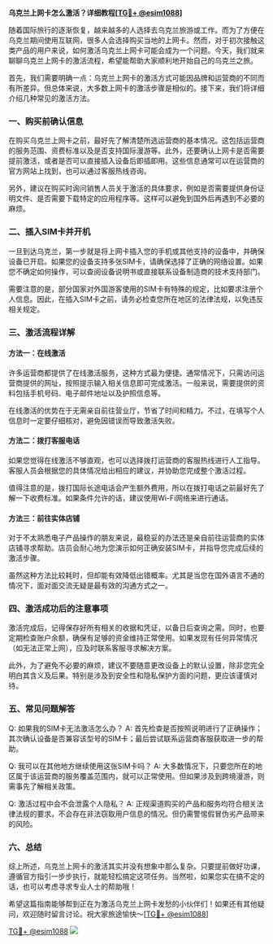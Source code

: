 **乌克兰上网卡怎么激活？详细教程[[TG💪+ @esim1088](https://t.me/s/esim1088)]**

随着国际旅行的逐渐恢复，越来越多的人选择去乌克兰旅游或工作。而为了方便在乌克兰期间使用互联网，很多人会选择购买当地的上网卡。然而，对于初次接触这类产品的用户来说，如何激活乌克兰上网卡可能会成为一个问题。今天，我们就来聊聊乌克兰上网卡的激活流程，希望能帮助大家顺利地开始自己的乌克兰之旅。

首先，我们需要明确一点：乌克兰上网卡的激活方式可能因品牌和运营商的不同而有所差异。但总体来说，大多数上网卡的激活步骤是相似的。接下来，我们将详细介绍几种常见的激活方法。

### 一、购买前确认信息

在购买乌克兰上网卡之前，最好先了解清楚所选运营商的基本情况。这包括运营商的服务范围、资费标准以及是否支持国际漫游等。此外，还要确认上网卡是否需要提前激活，或者是否可以直接插入设备后即插即用。这些信息通常可以在运营商的官方网站上找到，也可以通过客服热线咨询。

另外，建议在购买时询问销售人员关于激活的具体要求，例如是否需要提供身份证明文件、是否需要下载特定的应用程序等。这样可以避免到国外后再遇到不必要的麻烦。

### 二、插入SIM卡并开机

一旦到达乌克兰，第一步就是将上网卡插入您的手机或其他支持的设备中，并确保设备已开启。如果您的设备支持多张SIM卡，请确保选择了正确的网络设置。如果您不确定如何操作，可以查阅设备说明书或直接联系设备制造商的技术支持部门。

需要注意的是，部分国家对外国游客使用的SIM卡有特殊的规定，比如要求注册个人信息。因此，在插入SIM卡之前，请务必检查您所在地区的法律法规，以免违反相关规定。

### 三、激活流程详解

#### 方法一：在线激活

许多运营商都提供了在线激活服务，这种方式最为便捷。通常情况下，只需访问运营商提供的网址，按照提示输入相关信息即可完成激活。一般来说，需要提供的资料包括手机号码、电子邮件地址以及护照信息等。

在线激活的优势在于无需亲自前往营业厅，节省了时间和精力。不过，在填写个人信息时一定要仔细核对，避免因错误而导致激活失败。

#### 方法二：拨打客服电话

如果您觉得在线激活不够直观，也可以选择拨打运营商的客服热线进行人工指导。客服人员会根据您的具体情况给出相应的建议，并协助您完成整个激活过程。

值得注意的是，拨打国际长途电话会产生额外费用，所以在拨打电话之前最好先了解一下收费标准。如果条件允许的话，建议使用Wi-Fi网络来进行通话。

#### 方法三：前往实体店铺

对于不太熟悉电子产品操作的朋友来说，最稳妥的办法还是亲自前往运营商的实体店铺寻求帮助。店员会耐心地为您演示如何正确安装SIM卡，并指导您完成后续的激活步骤。

虽然这种方法比较耗时，但却能有效降低出错概率。尤其是当您在国外语言不通的情况下，面对面交流无疑是最有效的沟通方式之一。

### 四、激活成功后的注意事项

激活完成后，记得保存好所有相关的收据和凭证，以备日后查询之需。同时，也要定期检查账户余额，确保有足够的资金维持正常使用。如果发现有任何异常情况（如无法正常上网），应及时联系客服寻求解决方案。

此外，为了避免不必要的麻烦，建议不要随意更改设备上的默认设置，除非您完全明白其含义及后果。特别是涉及到安全性和隐私保护方面的问题，更应该谨慎对待。

### 五、常见问题解答

Q: 如果我的SIM卡无法激活怎么办？
A: 首先检查是否按照说明进行了正确操作；其次确认设备是否兼容该型号的SIM卡；最后尝试联系运营商客服获取进一步的帮助。

Q: 我可以在其他地方继续使用这张SIM卡吗？
A: 大多数情况下，只要您所在的地区属于该运营商的服务覆盖范围内，就可以正常使用。但如果涉及到跨境漫游，则需事先了解相关政策。

Q: 激活过程中会不会泄露个人隐私？
A: 正规渠道购买的产品和服务均符合相关法律法规的要求，不会存在非法窃取用户信息的情况。但仍需警惕假冒伪劣产品带来的风险。

### 六、总结

综上所述，乌克兰上网卡的激活其实并没有想象中那么复杂。只要提前做好功课，遵循官方指引一步步执行，就能轻松搞定这项任务。当然啦，如果您实在搞不定的话，也可以考虑寻求专业人士的帮助哦！

希望这篇指南能够帮到正在为激活乌克兰上网卡发愁的小伙伴们！如果还有其他疑问，欢迎随时留言讨论。祝大家旅途愉快～[[TG💪+ @esim1088](https://t.me/s/esim1088)]

[TG💪+ @esim1088](https://t.me/s/esim1088) ![](https://i.postimg.cc/4NQfJmqS/Snipaste-2025-05-13-00-14-12.png)